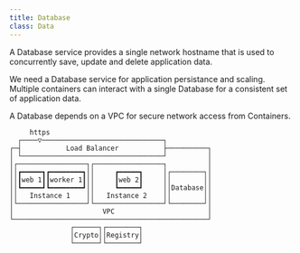 ```yaml
---
title: Database
class: Data
---
```


A Database service provides a single network hostname that is used to concurrently save, update and delete application data.

We need a Database service for application persistance and scaling. Multiple containers can interact with a single Database for a consistent set of application data.

A Database depends on a VPC for secure network access from Containers.


```ascii
     https                                        
  ┌────▽──────────────────────────────┐           
┌─┤           Load Balancer           ├──────────┐
│ └───────────────────────────────────┘          │
│┌─────────────────┐┌─────────────────┐          │
││┏━━━━━┓┏━━━━━━━━┓││     ┏━━━━━┓     │┌────────┐│
││┃web 1┃┃worker 1┃││     ┃web 2┃     ││        ││
││┗━━━━━┛┗━━━━━━━━┛││     ┗━━━━━┛     ││Database││
││   Instance 1    ││   Instance 2    ││        ││
│└─────────────────┘└─────────────────┘└────────┘│
│                      VPC                       │
└────────────────────────────────────────────────┘
               ┌──────┐┌────────┐                 
               │Crypto││Registry│                 
               └──────┘└────────┘                 
```